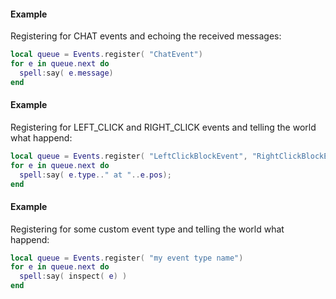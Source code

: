 #### Example
Registering for CHAT events and echoing the received messages:
```lua
local queue = Events.register( "ChatEvent")
for e in queue.next do
  spell:say( e.message)
end
```
#### Example
Registering for LEFT_CLICK and RIGHT_CLICK events and telling
the world what happend:
```lua
local queue = Events.register( "LeftClickBlockEvent", "RightClickBlockEvent")
for e in queue.next do
  spell:say( e.type.." at "..e.pos);
end
```
#### Example
Registering for some custom event type and telling
the world what happend:
```lua
local queue = Events.register( "my event type name")
for e in queue.next do
  spell:say( inspect( e) )
end
```
